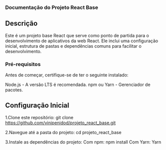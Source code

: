 ### Documentação do Projeto React Base
## Descrição
Este é um projeto base React que serve como ponto de partida para o desenvolvimento de aplicativos da web React. Ele inclui uma configuração inicial, estrutura de pastas e dependências comuns para facilitar o desenvolvimento.

### Pré-requisitos
Antes de começar, certifique-se de ter o seguinte instalado:

Node.js - A versão LTS é recomendada.
npm ou Yarn - Gerenciador de pacotes.

## Configuração Inicial
1.Clone este repositório:
git clone https://github.com/vinipenidod/projeto_react_base.git

2.Navegue até a pasta do projeto:
cd projeto_react_base

3.Instale as dependências do projeto:
Com npm:
npm install
Com Yarn:
Yarn

